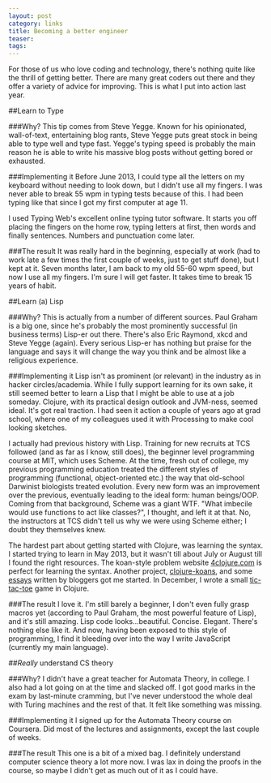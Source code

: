 ```yaml
---
layout: post
category: links
title: Becoming a better engineer
teaser: 
tags: 
---
```


For those of us who love coding and technology, there's nothing quite like the thrill of getting better. There are many great coders out there and they offer a variety of advice for improving. This is what I put into action last year.

##Learn to Type


###Why?
This tip comes from Steve Yegge. Known for his opinionated, wall-of-text, entertaining blog rants, Steve Yegge puts great stock in being able to type well and type fast. Yegge's typing speed is probably the main reason he is able to write his massive blog posts without getting bored or exhausted.

###Implementing it
Before June 2013, I could type all the letters on my keyboard without needing to look down, but I didn't use all my fingers. I was never able to break 55 wpm in typing tests because of this. I had been typing like that since I got my first computer at age 11.

I used Typing Web's excellent online typing tutor software. It starts you off placing the fingers on the home row, typing letters at first, then words and finally sentences. Numbers and punctuation come later.

###The result
It was really hard in the beginning, especially at work (had to work late a few times the first couple of weeks, just to get stuff done), but I kept at it. Seven months later, I am back to my old 55-60 wpm speed, but now I use all my fingers. I'm sure I will get faster. It takes time to break 15 years of habit.


##Learn (a) Lisp


###Why?
This is actually from a number of different sources. Paul Graham is a big one, since he's probably the most prominently successful (in business terms) Lisp-er out there. There's also Eric Raymond, xkcd and Steve Yegge (again). Every serious Lisp-er has nothing but praise for the language and says it will change the way you think and be almost like a religious experience.

###Implementing it
Lisp isn't as prominent (or relevant) in the industry as in hacker circles/academia. While I fully support learning for its own sake, it still seemed better to learn a Lisp that I might be able to use at a job someday. Clojure, with its practical design outlook and JVM-ness, seemed ideal. It's got real traction. I had seen it action a couple of years ago at grad school, where one of my colleagues used it with Processing to make cool looking sketches.

I actually had previous history with Lisp. Training for new recruits at TCS followed (and as far as I know, still does), the beginner level programming course at MIT, which uses Scheme. At the time, fresh out of college, my previous programming education treated the different styles of programming (functional, object-oriented etc.) the way that old-school Darwinist biologists treated evolution. Every new form was an improvement over the previous, eventually leading to the ideal form: human beings/OOP. Coming from that background, Scheme was a giant WTF. "What imbecile would use functions to act like classes?", I thought, and left it at that. No, the instructors at TCS didn't tell us why we were using Scheme either; I doubt they themselves knew.

The hardest part about getting started with Clojure, was learning the syntax. I started trying to learn in May 2013, but it wasn't till about July or August till I found the right resources. The koan-style problem website [4clojure.com](http://4clojure.com) is perfect for learning the syntax. Another project, [clojure-koans](https://github.com/functional-koans/clojure-koans), and some [essays](http://aphyr.com/posts/306-clojure-from-the-ground-up-state) written by bloggers got me started. In December, I wrote a small [tic-tac-toe](https://github.com/jogjayr/ttt) game in Clojure.

###The result
I love it. I'm still barely a beginner, I don't even fully grasp macros yet (according to Paul Graham, the most powerful feature of Lisp), and it's still amazing. Lisp code looks...beautiful. Concise. Elegant. There's nothing else like it. And now, having been exposed to this style of programming, I find it bleeding over into the way I write JavaScript (currently my main language).

##*Really* understand CS theory

###Why?
I didn't have a great teacher for Automata Theory, in college. I also had a lot going on at the time and slacked off. I got good marks in the exam by last-minute cramming, but I've never understood the whole deal with Turing machines and the rest of that. It felt like something was missing.

###Implementing it
I signed up for the Automata Theory course on Coursera. Did most of the lectures and assignments, except the last couple of weeks.

###The result
This one is a bit of a mixed bag. I definitely understand computer science theory a lot more now. I was lax in doing the proofs in the course, so maybe I didn't get as much out of it as I could have.

